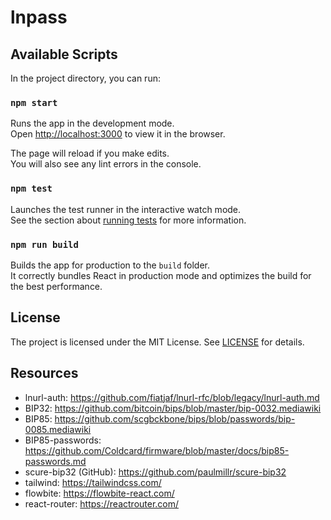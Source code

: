 lnpass
===

## Available Scripts

In the project directory, you can run:

### `npm start`

Runs the app in the development mode.\
Open [http://localhost:3000](http://localhost:3000) to view it in the browser.

The page will reload if you make edits.\
You will also see any lint errors in the console.

### `npm test`

Launches the test runner in the interactive watch mode.\
See the section about [running tests](https://facebook.github.io/create-react-app/docs/running-tests) for more information.

### `npm run build`

Builds the app for production to the `build` folder.\
It correctly bundles React in production mode and optimizes the build for the best performance.

## License

The project is licensed under the MIT License. See [LICENSE](LICENSE) for details.

## Resources
- lnurl-auth: https://github.com/fiatjaf/lnurl-rfc/blob/legacy/lnurl-auth.md
- BIP32: https://github.com/bitcoin/bips/blob/master/bip-0032.mediawiki
- BIP85: https://github.com/scgbckbone/bips/blob/passwords/bip-0085.mediawiki
- BIP85-passwords: https://github.com/Coldcard/firmware/blob/master/docs/bip85-passwords.md
- scure-bip32 (GitHub): https://github.com/paulmillr/scure-bip32
- tailwind: https://tailwindcss.com/
- flowbite: https://flowbite-react.com/
- react-router: https://reactrouter.com/
